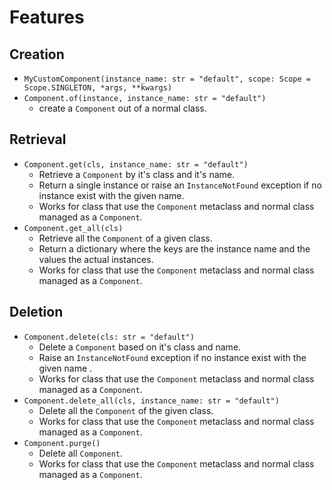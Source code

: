 # Features

## Creation
* `MyCustomComponent(instance_name: str = "default", scope: Scope = Scope.SINGLETON, *args, **kwargs)`
* `Component.of(instance, instance_name: str = "default")`
  * create a `Component` out of a normal class.

## Retrieval
* `Component.get(cls, instance_name: str = "default")`
  * Retrieve a `Component` by it's class and it's name.
  * Return a single instance or raise an `InstanceNotFound` exception if no instance exist with the given name.
  * Works for class that use the `Component` metaclass and normal class managed as a `Component`.
* `Component.get_all(cls)`
  * Retrieve all the `Component` of a given class.
  * Return a dictionary where the keys are the instance name and the values the actual instances.
  * Works for class that use the `Component` metaclass and normal class managed as a `Component`.

## Deletion
* `Component.delete(cls: str = "default")`
  * Delete a `Component` based on it's class and name.
  * Raise an `InstanceNotFound` exception if no instance exist with the given name .
  * Works for class that use the `Component` metaclass and normal class managed as a `Component`.
* `Component.delete_all(cls, instance_name: str = "default")`
  * Delete all the `Component` of the given class.
  * Works for class that use the `Component` metaclass and normal class managed as a `Component`.
* `Component.purge()`
  * Delete all `Component`.
  * Works for class that use the `Component` metaclass and normal class managed as a `Component`.
